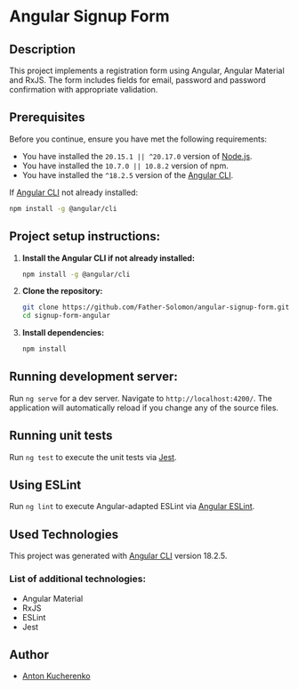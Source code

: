 # Angular Signup Form

## Description

This project implements a registration form using Angular, Angular Material and RxJS. The form includes fields for email, password and password confirmation with appropriate validation.

## Prerequisites

Before you continue, ensure you have met the following requirements:

* You have installed the `20.15.1 || ^20.17.0` version of [Node.js](https://nodejs.org/uk/download/package-manager).
* You have installed the `10.7.0 || 10.8.2` version of npm.
* You have installed the `^18.2.5` version of the [Angular CLI](https://github.com/angular/angular-cli).

If [Angular CLI](https://github.com/angular/angular-cli)  not already installed:

   ```bash
   npm install -g @angular/cli
   ```

## Project setup instructions:

1. **Install the Angular CLI if not already installed:**

   ```bash
   npm install -g @angular/cli
   ```

2. **Clone the repository:**

   ```bash
   git clone https://github.com/Father-Solomon/angular-signup-form.git
   cd signup-form-angular
   ```

3. **Install dependencies:**
   ```bash
   npm install
   ```

## Running development server:

Run `ng serve` for a dev server. Navigate to `http://localhost:4200/`. The application will automatically reload if you change any of the source files.

## Running unit tests

Run `ng test` to execute the unit tests via [Jest](https://github.com/jestjs/jest).

## Using ESLint

Run `ng lint` to execute Angular-adapted ESLint via [Angular ESLint](https://github.com/angular-eslint/angular-eslint).

## Used Technologies
This project was generated with [Angular CLI](https://github.com/angular/angular-cli) version 18.2.5.

### List of additional technologies:
- Angular Material
- RxJS
- ESLint
- Jest

## Author
- [Anton Kucherenko](https://github.com/Father-Solomond)
